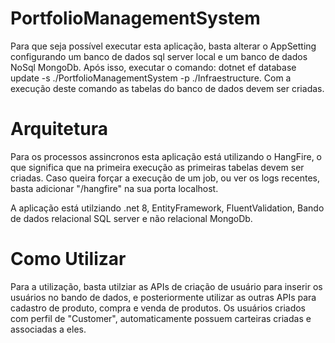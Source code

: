 # PortfolioManagementSystem

Para que seja possível executar esta aplicação, basta alterar o AppSetting configurando um banco de dados sql server local e um banco de dados NoSql MongoDb. Após isso, executar o comando: dotnet ef database update -s ./PortfolioManagementSystem  -p ./Infraestructure. Com a execução deste comando as tabelas do banco de dados devem ser criadas.

# Arquitetura
Para os processos assincronos esta aplicação está utilizando o HangFire, o que significa que na primeira execução as primeiras tabelas devem ser criadas. Caso queira forçar a execução de um job, ou ver os logs recentes, basta adicionar "/hangfire" na sua porta localhost.

A aplicação está utilziando .net 8, EntityFramework, FluentValidation, Bando de dados relacional SQL server e não relacional MongoDb.



# Como Utilizar

Para a utilização, basta utilziar as APIs de criação de usuário para inserir os usuários no bando de dados, e posteriormente utilizar as outras APIs para cadastro de produto, compra e venda de produtos. Os usuários criados com perfil de "Customer", automaticamente possuem carteiras criadas e associadas a eles.
